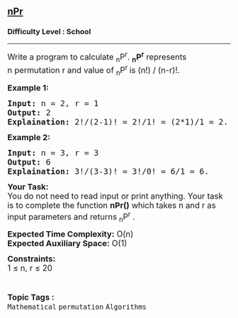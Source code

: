 <h2><a href="https://www.geeksforgeeks.org/problems/npr4253/1?utm_source=geeksforgeeks&utm_medium=ml_article_practice_tab&utm_campaign=article_practice_tab">nPr</a></h2><h3>Difficulty Level : School</h3><hr><div class="problems_problem_content__Xm_eO"><p><span style="font-size:18px">Write a program to calculate <sub>n</sub>P<sup>r</sup>.&nbsp;<strong><sub>n</sub>P<sup>r</sup></strong> represents n&nbsp;permutation&nbsp;r and value of <sub>n</sub>P<sup>r </sup>is (n!) / (n-r)!.</span></p>

<p><strong><span style="font-size:18px">Example 1:</span></strong></p>

<pre><span style="font-size:18px"><strong>Input:</strong> n = 2, r = 1
<strong>Output:</strong> 2
<strong>Explaination:</strong> 2!/(2-1)! = 2!/1! = (2*1)/1 = 2.</span></pre>

<p><strong><span style="font-size:18px">Example 2:</span></strong></p>

<pre><span style="font-size:18px"><strong>Input:</strong> n = 3, r = 3
<strong>Output:</strong> 6
<strong>Explaination:</strong> 3!/(3-3)! = 3!/0! = 6/1 = 6.</span></pre>

<p><span style="font-size:18px"><strong>Your Task:</strong><br>
You do not need to read input or print anything. Your task is to complete the function <strong>nPr()</strong> which takes n and r as input parameters and returns <sub>n</sub>P<sup>r</sup>&nbsp;.</span></p>

<p><span style="font-size:18px"><strong>Expected Time Complexity:</strong> O(n)<br>
<strong>Expected Auxiliary Space:</strong> O(1)</span></p>

<p><span style="font-size:18px"><strong>Constraints:</strong><br>
1 ≤ n, r ≤ 20</span></p>
</div><br><p><span style=font-size:18px><strong>Topic Tags : </strong><br><code>Mathematical</code>&nbsp;<code>permutation</code>&nbsp;<code>Algorithms</code>&nbsp;